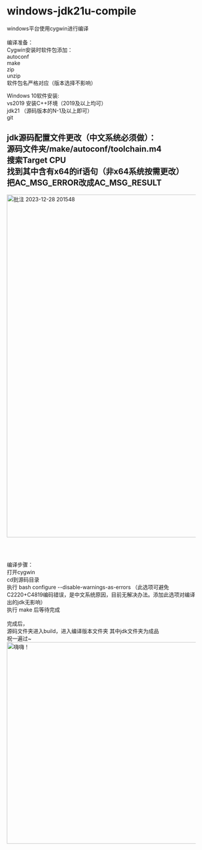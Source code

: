 # windows-jdk21u-compile
windows平台使用cygwin进行编译</br></br>
编译准备：</br>
Cygwin安装时软件包添加：</br>
autoconf</br>
make</br>
zip</br>
unzip</br>
软件包名严格对应（版本选择不影响）</br>

Windows 10软件安装:</br>
vs2019 安装C++环境（2019及以上均可）</br>
jdk21    （源码版本的N-1及以上即可）</br>
git</br>

jdk源码配置文件更改（中文系统必须做）：</br>
源码文件夹/make/autoconf/toolchain.m4</br>
搜索Target CPU</br>
找到其中含有x64的if语句（非x64系统按需更改）</br>
把AC_MSG_ERROR改成AC_MSG_RESULT</br>
-
<img width="913" alt="批注 2023-12-28 201548" src="https://github.com/yinset/windows-jdk21u-compile/assets/80797110/fe663e45-6495-4c4b-aae1-b33a3d8ec729"></br>


</br></br>

编译步骤：</br>
打开cygwin</br>
cd到源码目录</br>
执行 bash configure --disable-warnings-as-errors （此选项可避免C2220+C4819编码错误，是中文系统原因，目前无解决办法。添加此选项对编译出的jdk无影响）</br>
执行 make 后等待完成</br>
</br>
完成后，</br>
源码文件夹进入build，进入编译版本文件夹
其中jdk文件夹为成品</br>
祝一遍过~</br>
<img width="537" alt="嗨嗨！" src="https://github.com/yinset/windows-jdk21u-compile/assets/80797110/f099534e-dcd3-4351-9ee0-8559a2d14a7c">

